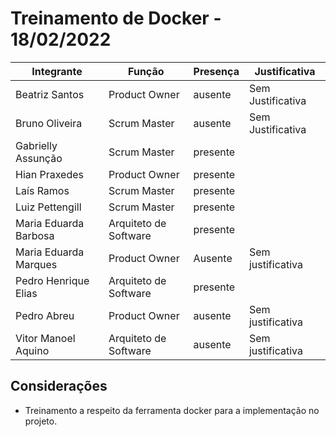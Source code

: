 # Treinamento de Docker - 18/02/2022




| Integrante|Função|Presença|Justificativa|
|--------------|-------------|-------|----------------------|
| Beatriz Santos | Product Owner |ausente | Sem Justificativa 
| Bruno Oliveira | Scrum Master |ausente | Sem Justificativa |  
| Gabrielly Assunção |Scrum Master |presente | |  
| Hian Praxedes |Product Owner |presente | |  
| Laís Ramos |Scrum Master | presente| |  
| Luiz Pettengill |Scrum Master |presente | |  
| Maria Eduarda Barbosa |Arquiteto de Software |presente | |  
| Maria Eduarda Marques |Product Owner |Ausente | Sem justificativa 
| Pedro Henrique Elias |Arquiteto de Software |presente | |  
| Pedro Abreu |Product Owner |ausente |Sem justificativa |Sem justificativa  
| Vitor Manoel Aquino|Arquiteto de Software |ausente |Sem justificativa |


	
## Considerações 

- Treinamento a respeito da ferramenta docker para a implementação no projeto.

